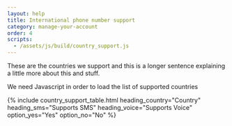 ```yaml
---
layout: help
title: International phone number support
category: manage-your-account
order: 4
scripts:
  - /assets/js/build/country_support.js
---
```


These are the countries we support and this is a longer sentence explaining
a little more about this and stuff.

<noscript>
  We need Javascript in order to load the list of supported countries
</noscript>

{% include country_support_table.html
           heading_country="Country"
           heading_sms="Supports SMS"
           heading_voice="Supports Voice"
           option_yes="Yes"
           option_no="No" %}
